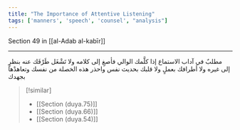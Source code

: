 ```yaml
---
title: "The Importance of Attentive Listening"
tags: ['manners', 'speech', 'counsel', "analysis"]
---
```


 Section 49 in [[al-Adab al-kabīr]]

---
مطلبٌ في آداب الاستماع إذا كلَّمك الوالي فأصغِ إلى كلامه ولا تَشْغَل طَرْفَك عنه بنظرٍ إلى غيره ولا أطرافك بعملٍ ولا قلبك بحديث نفس  واحذر هذه الخصلة من نفسك وتعاهدْها بجهدك

> [!similar]
> - [[Section (duya.75)]]
> - [[Section (duya.66)]]
> - [[Section (duya.54)]]
